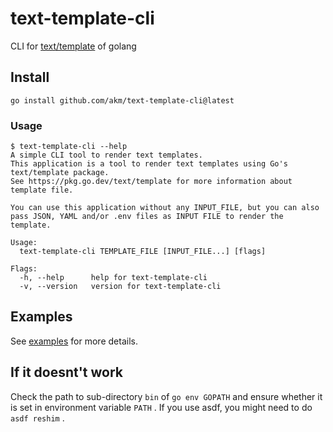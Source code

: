 # text-template-cli

CLI for [text/template](https://pkg.go.dev/text/template) of golang

## Install

```
go install github.com/akm/text-template-cli@latest
```


### Usage

```
$ text-template-cli --help
A simple CLI tool to render text templates.
This application is a tool to render text templates using Go's text/template package.
See https://pkg.go.dev/text/template for more information about template file.

You can use this application without any INPUT_FILE, but you can also pass JSON, YAML and/or .env files as INPUT FILE to render the template.

Usage:
  text-template-cli TEMPLATE_FILE [INPUT_FILE...] [flags]

Flags:
  -h, --help      help for text-template-cli
  -v, --version   version for text-template-cli
```

## Examples

See [examples](./examples/) for more details.

## If it doesnt't work

Check the path to sub-directory `bin` of `go env GOPATH` and ensure whether it is set in environment variable `PATH` .
If you use asdf, you might need to do `asdf reshim` .
